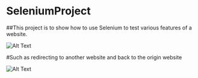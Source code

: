 # SeleniumProject
##This project is to show how to use Selenium to test various features of a website.





![ Alt Text](https://media.giphy.com/media/CWYPkXNOW0lDMRBlkN/giphy.gif)





















#Such as redirecting to another website and back to the origin website


![ Alt Text](https://media.giphy.com/media/4LFgfkeGsAe8rahtMg/giphy.gif)
